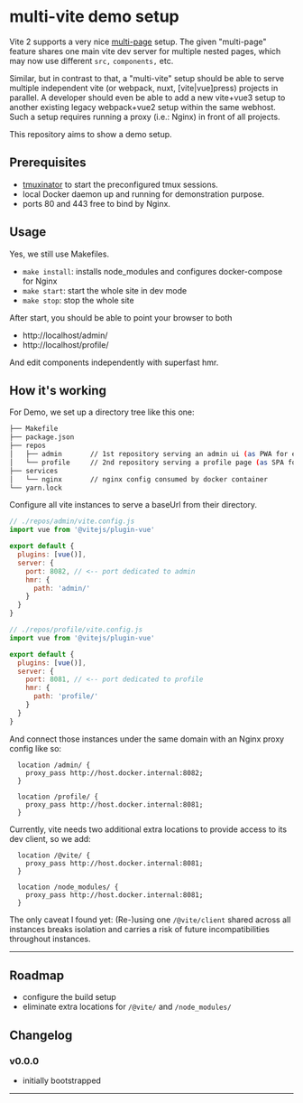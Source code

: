 # multi-vite demo setup

Vite 2 supports a very nice [multi-page](https://vitejs.dev/guide/build.html#multi-page-app) setup.
The given "multi-page" feature shares one main vite dev server for multiple nested pages, which may now use different `src,` `components,` etc.

Similar, but in contrast to that, a "multi-vite" setup should be able to serve multiple independent vite (or webpack, nuxt, [vite|vue]press) projects in parallel. A developer should even be able to add a new vite+vue3 setup to another existing legacy webpack+vue2 setup within the same webhost. Such a setup requires running a proxy (i.e.: Nginx) in front of all projects.

This repository aims to show a demo setup.

## Prerequisites

- [tmuxinator](https://github.com/tmuxinator/tmuxinator) to start the preconfigured tmux sessions.
- local Docker daemon up and running for demonstration purpose.
- ports 80 and 443 free to bind by Nginx.

## Usage

Yes, we still use Makefiles.

* `make install`: installs node_modules and configures docker-compose for Nginx
* `make start`: start the whole site in dev mode  
* `make stop`: stop the whole site

After start, you should be able to point your browser to both 

- http://localhost/admin/
- http://localhost/profile/

And edit components independently with superfast hmr.

## How it's working

For Demo, we set up a directory tree like this one:

```bash
├── Makefile
├── package.json
├── repos
│   ├── admin       // 1st repository serving an admin ui (as PWA for example)
│   └── profile     // 2nd repository serving a profile page (as SPA for example)
├── services
│   └── nginx       // nginx config consumed by docker container
└── yarn.lock
```

Configure all vite instances to serve a baseUrl from their directory.

```js
// ./repos/admin/vite.config.js
import vue from '@vitejs/plugin-vue'

export default {
  plugins: [vue()],
  server: {
    port: 8082, // <-- port dedicated to admin
    hmr: {
      path: 'admin/'
    }
  }
}
```

```js
// ./repos/profile/vite.config.js
import vue from '@vitejs/plugin-vue'

export default {
  plugins: [vue()],
  server: {
    port: 8081, // <-- port dedicated to profile
    hmr: {
      path: 'profile/'
    }
  }
}
```

And connect those instances under the same domain with an Nginx proxy config like so:

```nginx
  location /admin/ {
    proxy_pass http://host.docker.internal:8082;
  }

  location /profile/ {
    proxy_pass http://host.docker.internal:8081; 
  }

```

Currently, vite needs two additional extra locations to provide access to its dev client, so we add:

```nginx
  location /@vite/ {
    proxy_pass http://host.docker.internal:8081; 
  }
  
  location /node_modules/ {
    proxy_pass http://host.docker.internal:8081; 
  }
```

The only caveat I found yet: (Re-)using one `/@vite/client` shared across all instances breaks isolation and carries a risk of future incompatibilities throughout instances.

---

## Roadmap

- configure the build setup
- eliminate extra locations for `/@vite/` and `/node_modules/`

## Changelog

### v0.0.0

- initially bootstrapped

---
